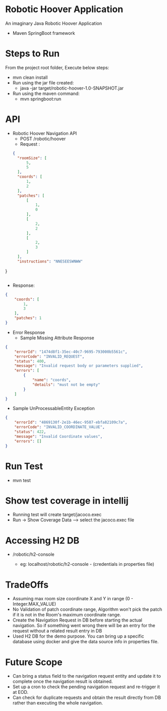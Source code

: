 # Robotic Hoover Application
An imaginary Java Robotic Hoover Application
- Maven SpringBoot framework

# Steps to Run

From the project root folder, Execute below steps:

- mvn clean install
- Run using the jar file created:
  - java -jar target/robotic-hoover-1.0-SNAPSHOT.jar
- Run using the maven command:
  - mvn springboot:run

# API

- Robotic Hoover Navigation API
  - POST <host>/robotic/hoover
  - Request : 
  ```json
  {
    "roomSize": [
        5,
        5
    ],
    "coords": [
        1,
        2
    ],
    "patches": [
        [
            1,
            0
        ],
        [
            2,
            2
        ],
        [
            2,
            3
        ]
    ],
    "instructions": "NNESEESWNWW"
}
```
```
- Response:
```json
{
    "coords": [
        1,
        3
    ],
    "patches": 1
}
```
- Error Response
  - Sample Missing Attribute Response 
```json
{
    "errorId": "1474d8f1-35ec-40c7-9695-793000b5561c",
    "errorCode": "INVALID_REQUEST",
    "status": 400,
    "message": "Invalid request body or parameters supplied",
    "errors": [
        {
            "name": "coords",
            "details": "must not be empty"
        }
    ]
}

```
  - Sample UnProcessableEntity Exception

```json
{
    "errorId": "4869130f-2e1b-46ec-9587-ebfa82109c7a",
    "errorCode": "INVALID_COORDINATE_VALUE",
    "status": 422,
    "message": "Invalid Coordinate values",
    "errors": []
}
```

# Run Test

- mvn test

# Show test coverage in intellij
- Running test will create target/jacoco.exec
- Run -> Show Coverage Data --> select the jacoco.exec file

# Accessing H2 DB
- <host>/robotic/h2-console
  - eg: localhost/robotic/h2-console  - (credentials in properties file)

# TradeOffs
- Assuming max room size coordinate X and Y in range (0 - Integer.MAX_VALUE)
- No Validation of patch coordinate range, Algorithm won't pick the patch if it is not in the Room's maximum coordinate range.
- Create the Navigation Request in DB before starting the actual navigation. So if something went wrong there will be an entry for the request without a related result entry in DB
- Used H2 DB for the demo purpose. You can bring up a specific database using docker and give the data source info in properties file.

# Future Scope
- Can bring a status field to the navigation request entity and update it to complete once the navigation result is obtained.
- Set up a cron to check the pending navigation request and re-trigger it at EOD.
- Can check for duplicate requests and obtain the result directly from DB rather than executing the whole navigation.


